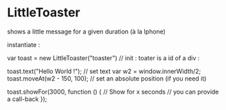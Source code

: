 # LittleToaster
shows a little message for a given duration (à la Iphone)

instantiate :

var toast = new LittleToaster("toaster") // init : toater is a id of a div : <div id="toaster"></div>
toast.text("Hello World !"); // set text
var w2 = window.innerWidth/2;
toast.moveAt(w2 - 150, 100); // set an absolute position (if you need it)

toast.showFor(3000, function () { // Show for x seconds
			// you can provide a call-back
});
